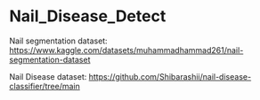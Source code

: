 # Nail_Disease_Detect

Nail segmentation dataset: https://www.kaggle.com/datasets/muhammadhammad261/nail-segmentation-dataset

Nail Disease dataset: https://github.com/Shibarashii/nail-disease-classifier/tree/main
